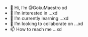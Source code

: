 - 👋 Hi, I’m @GokuMaestro xd
- 👀 I’m interested in ...xd
- 🌱 I’m currently learning ...xd
- 💞️ I’m looking to collaborate on ...xd
- 📫 How to reach me ...xd

<!---
GokuMaestro/GokuMaestro is a ✨ special ✨ repository because its `README.md` (this file) appears on your GitHub profile.
You can click the Preview link to take a look at your changes.
--->
